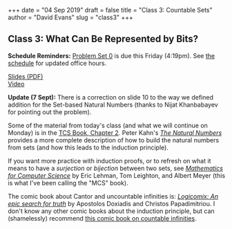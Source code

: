 +++
date = "04 Sep 2019"
draft = false
title = "Class 3: Countable Sets"
author = "David Evans"
slug = "class3"
+++


## Class 3: What Can Be Represented by Bits?

**Schedule Reminders:** [Problem Set 0](/ps0) is due this Friday (4:19pm).  See [the schedule](/schedule) for updated office hours.

[Slides (PDF)](https://www.dropbox.com/s/kqneywmddluv8v7/class3-share.pdf?dl=0)  
[Video](https://uva.hosted.panopto.com/Panopto/Pages/Viewer.aspx?id=902b7d43-fd0d-470a-88d1-aabe01412d86)

**Update (7 Sept):** There is a correction on slide 10 to the way we defined
  addition for the Set-based Natural Numbers (thanks to Nijat
  Khanbabayev for pointing out the problem).

Some of the material from today's class (and what we will continue on
Monday) is in the [TCS Book, Chapter 2](/docs/tcs-chapter2.pdf). Peter
Kahn's [_The Natural Numbers_](/docs/naturalnumbers.pdf) provides a
more complete description of how to build the natural numbers from
sets (and how this leads to the induction principle).

If you want more practice with induction proofs, or to refresh on what
it means to have a _surjection_ or _bijection_ between two sets, see
[_Mathematics for Computer
Science_](https://uvacs2102.github.io/docs/mcs.pdf) by Eric Lehman,
Tom Leighton, and Albert Meyer (this is what I've been calling the
"MCS" book).

The comic book about Cantor and uncountable infinities is:
[_Logicomix: An epic search for
truth_](https://www.amazon.com/Logicomix-search-truth-Apostolos-Doxiadis/dp/1596914521/)
by Apostolos Doxiadis and Christos Papadimitriou. I don't know any
other comic books about the induction principle, but can (shamelessly) recommend [this comic book on countable infinities](https://dori-mic.org).



